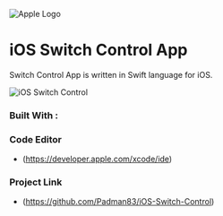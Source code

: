 ![Apple Logo](https://user-images.githubusercontent.com/45048950/73131198-bca1e580-4041-11ea-8f8d-ebfd844f0e64.png) 

# iOS Switch Control App
Switch Control App is written in Swift language for iOS.

![iOS Switch Control](https://user-images.githubusercontent.com/45048950/74455782-d3a95a00-4ec0-11ea-9d2a-bcd1991b5a04.gif)

### Built With :

### Code Editor

* (https://developer.apple.com/xcode/ide)

### Project Link

* (https://github.com/Padman83/iOS-Switch-Control)

